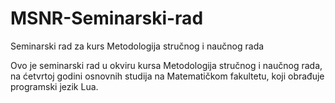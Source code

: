 # MSNR-Seminarski-rad
Seminarski rad za kurs Metodologija stručnog i naučnog rada

Ovo je seminarski rad u okviru kursa Metodologija stručnog i naučnog rada, na ćetvrtoj godini osnovnih studija na Matematičkom fakultetu, koji obrađuje programski jezik Lua.
